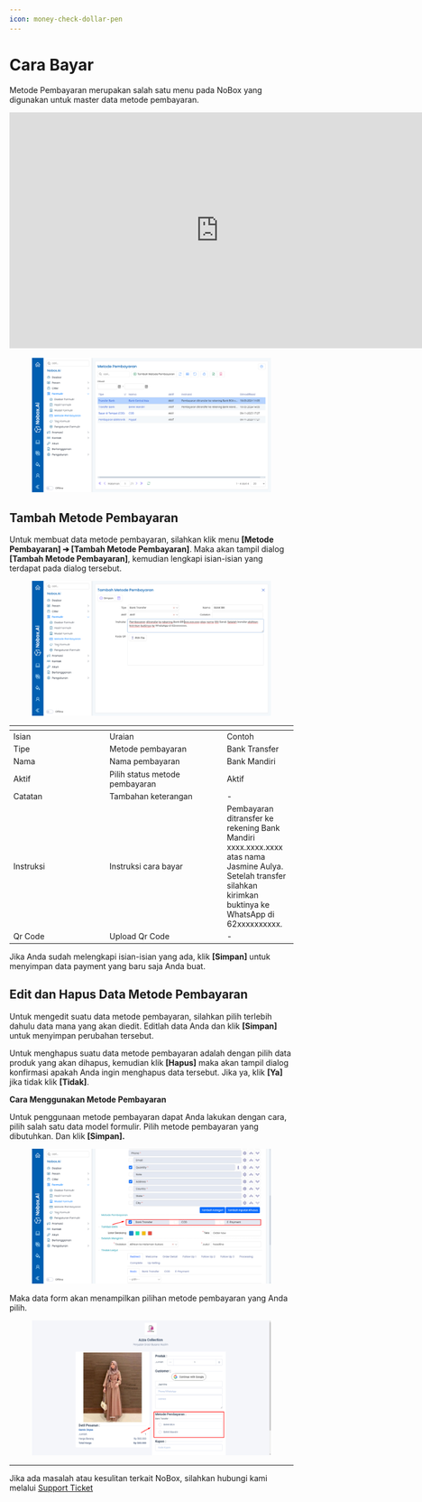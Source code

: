 ```yaml
---
icon: money-check-dollar-pen
---
```


# <i class="fa-regular fa-credit-card"></i> Cara Bayar

Metode Pembayaran merupakan salah satu menu pada NoBox yang digunakan untuk master data metode pembayaran.


<iframe width="742" height="418" src="https://www.youtube.com/embed/SSZTrIS5ZKA" title="Pengenalan Tampilan NoBox" frameborder="0" allow="accelerometer; autoplay; clipboard-write; encrypted-media; gyroscope; picture-in-picture; web-share" referrerpolicy="strict-origin-when-cross-origin" allowfullscreen></iframe>


<figure><img src="../../.gitbook/assets/Metode Pembayaran.png" alt=""><figcaption></figcaption></figure>

## **Tambah Metode Pembayaran**

Untuk membuat data metode pembayaran, silahkan klik menu **\[Metode Pembayaran] ➔ \[Tambah Metode Pembayaran]**. Maka akan tampil dialog **\[Tambah Metode Pembayaran]**, kemudian lengkapi isian-isian yang terdapat pada dialog tersebut.

<figure><img src="../../.gitbook/assets/Tambah Metode Pembayaran.png" alt=""><figcaption></figcaption></figure>

<table data-header-hidden><thead><tr><th width="156.5999755859375"></th><th width="194.20001220703125"></th><th></th></tr></thead><tbody><tr><td>Isian</td><td>Uraian</td><td>Contoh</td></tr><tr><td>Tipe</td><td>Metode pembayaran</td><td>Bank Transfer</td></tr><tr><td>Nama</td><td>Nama pembayaran</td><td>Bank Mandiri</td></tr><tr><td>Aktif</td><td>Pilih status metode pembayaran</td><td>Aktif</td></tr><tr><td>Catatan</td><td>Tambahan keterangan</td><td>-</td></tr><tr><td>Instruksi</td><td>Instruksi cara bayar</td><td>Pembayaran ditransfer ke rekening Bank Mandiri xxxx.xxxx.xxxx atas nama Jasmine Aulya. Setelah transfer silahkan kirimkan buktinya ke WhatsApp di 62xxxxxxxxxx.</td></tr><tr><td>Qr Code</td><td>Upload Qr Code</td><td>-</td></tr></tbody></table>

Jika Anda sudah melengkapi isian-isian yang ada, klik **\[Simpan]** untuk menyimpan data payment yang baru saja Anda buat.

## **Edit dan Hapus Data Metode Pembayaran**

Untuk mengedit suatu data metode pembayaran, silahkan pilih terlebih dahulu data mana yang akan diedit. Editlah data Anda dan klik **\[Simpan]** untuk menyimpan perubahan tersebut.

Untuk menghapus suatu data metode pembayaran adalah dengan pilih data produk yang akan dihapus, kemudian klik **\[Hapus]** maka akan tampil dialog konfirmasi apakah Anda ingin menghapus data tersebut. Jika ya, klik **\[Ya]** jika tidak klik **\[Tidak]**.

**Cara Menggunakan Metode Pembayaran**

Untuk penggunaan metode pembayaran dapat Anda lakukan dengan cara, pilih salah satu data model formulir. Pilih metode pembayaran yang dibutuhkan. Dan klik **\[Simpan].**

<figure><img src="../../.gitbook/assets/Penggunaan Metode Pembayaran.png" alt=""><figcaption></figcaption></figure>

Maka data form akan menampilkan pilihan metode pembayaran yang Anda pilih.

<figure><img src="../../.gitbook/assets/Penggunaan Metode Pembayaran Formulir.png" alt=""><figcaption></figcaption></figure>

***

Jika ada masalah atau kesulitan terkait NoBox, silahkan hubungi kami melalui [Support Ticket](https://crm.mynobox.com/clients/tickets)
